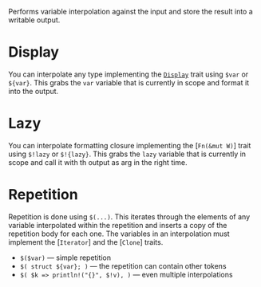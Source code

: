 Performs variable interpolation against the input and store the result into
a writable output.

# Display

You can interpolate any type implementing the [`Display`](std::fmt::Display) trait using `$var`
or `${var}`. This grabs the `var` variable that is currently in scope and
format it into the output.

# Lazy

You can interpolate formatting closure implementing the [`Fn(&mut W)`] trait
using `$!lazy` or `$!{lazy}`. This grabs the `lazy` variable that is currently
in scope and call it with th output as arg in the right time.

# Repetition

Repetition is done using `$(...)`. This iterates through the elements of any variable
interpolated within the repetition and inserts a copy of the repetition body
for each one. The variables in an interpolation must implement the [`Iterator`] and the
[`Clone`] traits.

- `$($var)` — simple repetition
- `$( struct ${var}; )` — the repetition can contain other tokens
- `$( $k => println!("{}", $!v), )` — even multiple interpolations